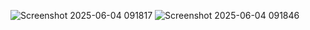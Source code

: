 ![Screenshot 2025-06-04 091817](https://github.com/user-attachments/assets/42de2605-77f3-4ee8-919b-9f24d4ae3a2a)
![Screenshot 2025-06-04 091846](https://github.com/user-attachments/assets/1c1ad430-8ed9-4db7-93fc-ea6b8f912e39)
